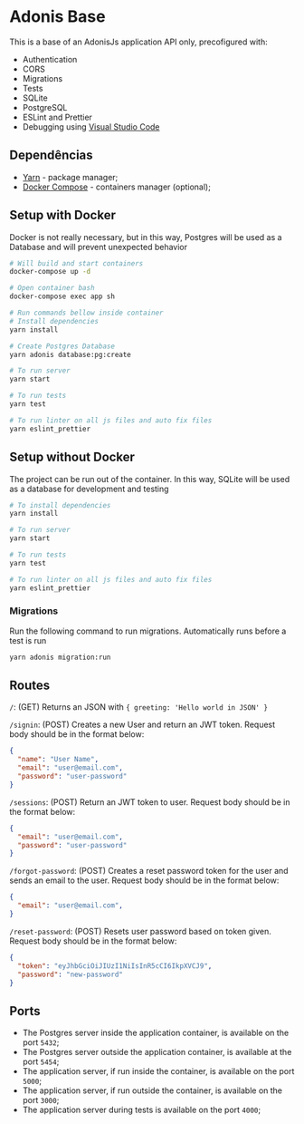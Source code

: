 # Adonis Base

This is a base of an AdonisJs application API only, precofigured with:

- Authentication
- CORS
- Migrations
- Tests
- SQLite
- PostgreSQL
- ESLint and Prettier
- Debugging using [Visual Studio Code](https://code.visualstudio.com)

## Dependências

- [Yarn](https://yarnpkg.com/) - package manager;
- [Docker Compose](https://docs.docker.com/compose/) - containers manager (optional);

## Setup with Docker

Docker is not really necessary, but in this way, Postgres will be used as a Database and will prevent unexpected behavior

```bash
# Will build and start containers
docker-compose up -d

# Open container bash
docker-compose exec app sh

# Run commands bellow inside container
# Install dependencies
yarn install

# Create Postgres Database
yarn adonis database:pg:create

# To run server
yarn start

# To run tests
yarn test

# To run linter on all js files and auto fix files
yarn eslint_prettier
```

## Setup without Docker

The project can be run out of the container. In this way, SQLite will be used as a database for development and testing

```bash
# To install dependencies
yarn install

# To run server
yarn start

# To run tests
yarn test

# To run linter on all js files and auto fix files
yarn eslint_prettier
```

### Migrations

Run the following command to run migrations. Automatically runs before a test is run

```bash
yarn adonis migration:run
```

## Routes

`/`: (GET) Returns an JSON with `{ greeting: 'Hello world in JSON' }`

`/signin`: (POST) Creates a new User and return an JWT token. Request body should be in the format below:

```json
{
  "name": "User Name",
  "email": "user@email.com",
  "password": "user-password"
}
```

`/sessions`: (POST) Return an JWT token to user. Request body should be in the format below:

```json
{
  "email": "user@email.com",
  "password": "user-password"
}
```

`/forgot-password`: (POST) Creates a reset password token for the user and sends an email to the user. Request body should be in the format below:

```json
{
  "email": "user@email.com",
}
```

`/reset-password`: (POST) Resets user password based on token given. Request body should be in the format below:

```json
{
  "token": "eyJhbGciOiJIUzI1NiIsInR5cCI6IkpXVCJ9",
  "password": "new-password"
}
```

## Ports

- The Postgres server inside the application container, is available on the port `5432`;
- The Postgres server outside the application container, is available at the port `5454`;
- The application server, if run inside the container, is available on the port `5000`;
- The application server, if run outside the container, is available on the port `3000`;
- The application server during tests is available on the port `4000`;
